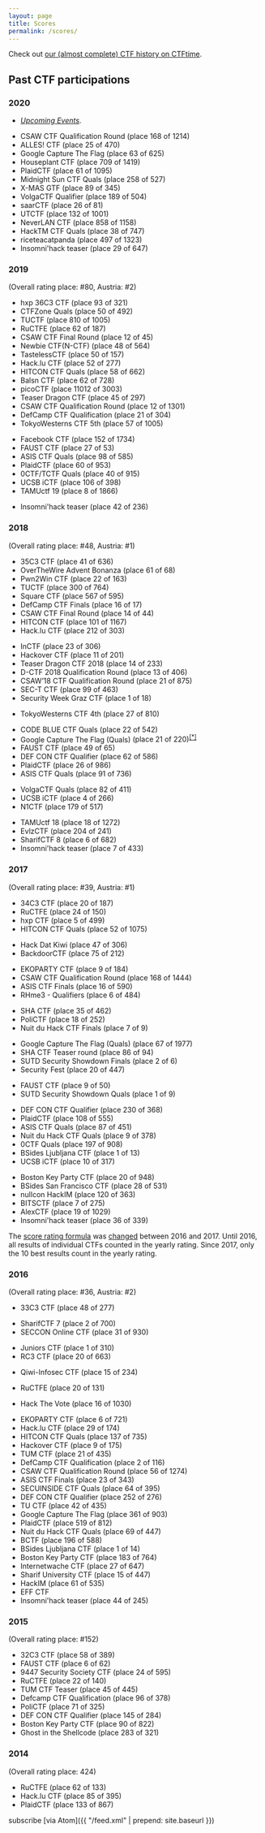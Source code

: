 ```yaml
---
layout: page
title: Scores
permalink: /scores/
---
```


Check out [our (almost complete) CTF history on CTFtime](https://ctftime.org/team/8323).


## Past CTF participations

<!-- generated using scripts/getPastCTFs.py  -->
  
### 2020
  * [*Upcoming Events*](https://ctftime.org/event/list/upcoming).
  <!-- place 267 (80.752 points) -->
  * CSAW CTF Qualification Round <span class="discreet">(place 168 of 1214)</span>
  * ALLES! CTF <span class="discreet">(place 25 of 470)</span>
  * Google Capture The Flag <span class="discreet">(place 63 of 625)</span>
  * Houseplant CTF <span class="discreet">(place 709 of 1419)</span>
  * PlaidCTF <span class="discreet">(place 61 of 1095)</span>
  * Midnight Sun CTF  Quals <span class="discreet">(place 258 of 527)</span>
  * X-MAS GTF <span class="discreet">(place 89 of 345)</span>
  * VolgaCTF  Qualifier <span class="discreet">(place 189 of 504)</span>
  * saarCTF <span class="discreet">(place 26 of 81)</span>
  * UTCTF <span class="discreet">(place 132 of 1001)</span>
  * NeverLAN CTF <span class="discreet">(place 858 of 1158)</span>
  * HackTM CTF Quals <span class="discreet">(place 38 of 747)</span>
  * riceteacatpanda <span class="discreet">(place 497 of 1323)</span>
  * Insomni'hack teaser <span class="discreet">(place 29 of 647)</span>

### 2019
(Overall rating place: #80, Austria: #2)
  <!-- place 80 (227.992 points) -->
  * hxp 36C3 CTF <span class="discreet">(place 93 of 321)</span>
  * CTFZone  Quals <span class="discreet">(place 50 of 492)</span>
  * TUCTF <span class="discreet">(place 810 of 1005)</span>
  * RuCTFE <span class="discreet">(place 62 of 187)</span>
  * CSAW CTF Final Round <span class="discreet">(place 12 of 45)</span>
  * Newbie CTF(N-CTF) <span class="discreet">(place 48 of 564)</span>
  * TastelessCTF <span class="discreet">(place 50 of 157)</span>
  * Hack.lu CTF <span class="discreet">(place 52 of 277)</span>
  * HITCON CTF  Quals <span class="discreet">(place 58 of 662)</span>
  * Balsn CTF <span class="discreet">(place 62 of 728)</span>
  * picoCTF <span class="discreet">(place 11012 of 3003)</span>
  * Teaser Dragon CTF <span class="discreet">(place 45 of 297)</span>
  * CSAW CTF Qualification Round <span class="discreet">(place 12 of 1301)</span>
  * DefCamp CTF Qualification <span class="discreet">(place 21 of 304)</span>
  * TokyoWesterns CTF 5th <span class="discreet">(place 57 of 1005)</span>
  <!-- place 118 (122.849 points) -->
  * Facebook CTF <span class="discreet">(place 152 of 1734)</span>
  * FAUST CTF <span class="discreet">(place 27 of 53)</span>
  * ASIS CTF Quals <span class="discreet">(place 98 of 585)</span>
  * PlaidCTF <span class="discreet">(place 60 of 953)</span>
  * 0CTF/TCTF  Quals <span class="discreet">(place 40 of 915)</span>
  * UCSB iCTF <span class="discreet">(place 106 of 398)</span>
  * TAMUctf 19 <span class="discreet">(place 8 of 1866)</span>
  <!-- place 395 (6.594 points) -->
  * Insomni'hack teaser <span class="discreet">(place 42 of 236)</span>

### 2018
(Overall rating place: #48, Austria: #1)
  <!-- place 68 (206.564 points) -->
  * 35C3 CTF <span class="discreet">(place 41 of 636)</span>
  * OverTheWire Advent Bonanza <span class="discreet">(place 61 of 68)</span>
  * Pwn2Win CTF <span class="discreet">(place 22 of 163)</span>
  * TUCTF <span class="discreet">(place 300 of 764)</span>
  * Square CTF <span class="discreet">(place 567 of 595)</span>
  * DefCamp CTF Finals <span class="discreet">(place 16 of 17)</span>
  * CSAW CTF Final Round <span class="discreet">(place 14 of 44)</span>
  * HITCON CTF <span class="discreet">(place 101 of 1167)</span>
  * Hack.lu CTF <span class="discreet">(place 212 of 303)</span>
  <!-- place 47 (192.298 points) -->
  * InCTF <span class="discreet">(place 23 of 306)</span>
  * Hackover CTF <span class="discreet">(place 11 of 201)</span>
  * Teaser Dragon CTF 2018 <span class="discreet">(place 14 of 233)</span>
  * D-CTF 2018 Qualification Round <span class="discreet">(place 13 of 406)</span>
  * CSAW’18 CTF Qualification Round <span class="discreet">(place 21 of 875)</span>
  * SEC-T CTF <span class="discreet">(place 99 of 463)</span>
  * Security Week Graz CTF <span class="discreet">(place 1 of 18)</span>
  <!-- place 53 (151.720 points) -->
  * TokyoWesterns CTF 4th <span class="discreet">(place 27 of 810)</span>
  <!-- place 66 (129.476 points) -->
  * CODE BLUE CTF  Quals <span class="discreet">(place 22 of 542)</span>
  * Google Capture The Flag  (Quals) <span class="discreet">(place 21 of 220)<sup><a href="https://twitter.com/stefanmore/status/1011087068745912325">[*]</a></sup></span>
  * FAUST CTF <span class="discreet">(place 49 of 65)</span>
  * DEF CON CTF Qualifier <span class="discreet">(place 62 of 586)</span>
  * PlaidCTF <span class="discreet">(place 26 of 986)</span>
  * ASIS CTF Quals <span class="discreet">(place 91 of 736)</span>
  <!-- place 71 (75.921 points) -->
  * VolgaCTF  Quals <span class="discreet">(place 82 of 411)</span>
  * UCSB iCTF <span class="discreet">(place 4 of 266)</span>
  * N1CTF <span class="discreet">(place 179 of 517)</span>
  <!-- place 33 (49.735 points) -->
  * TAMUctf 18 <span class="discreet">(place 18 of 1272)</span>
  * EvlzCTF <span class="discreet">(place 204 of 241)</span>
  * SharifCTF 8 <span class="discreet">(place 6 of 682)</span>
  * Insomni'hack teaser <span class="discreet">(place 7 of 433)</span>

### 2017 
(Overall rating place: #39, Austria: #1)
  <!-- place 39 (224.325 points) -->
  * 34C3 CTF <span class="discreet">(place 20 of 187)</span>
  * RuCTFE <span class="discreet">(place 24 of 150)</span>
  * hxp CTF <span class="discreet">(place 5 of 499)</span>
  * HITCON CTF  Quals <span class="discreet">(place 52 of 1075)</span>
  <!-- place 31 (213.530 points) -->
  * Hack Dat Kiwi <span class="discreet">(place 47 of 306)</span>
  * BackdoorCTF <span class="discreet">(place 75 of 212)</span>
  <!-- place 28 (199.550 points) -->
  * EKOPARTY CTF <span class="discreet">(place 9 of 184)</span>
  * CSAW CTF Qualification Round <span class="discreet">(place 168 of 1444)</span>
  * ASIS CTF Finals <span class="discreet">(place 16 of 590)</span>
  * RHme3 - Qualifiers <span class="discreet">(place 6 of 484)</span>
  <!-- place 39 (153.723 points) -->
  * SHA CTF <span class="discreet">(place 35 of 462)</span>
  * PoliCTF <span class="discreet">(place 18 of 252)</span>
  * Nuit du Hack CTF Finals <span class="discreet">(place 7 of 9)</span>
  <!-- place 36 (152.323 points) -->
  * Google Capture The Flag (Quals) <span class="discreet">(place 67 of 1977)</span>
  * SHA CTF Teaser round <span class="discreet">(place 86 of 94)</span>
  * SUTD Security Showdown Finals <span class="discreet">(place 2 of 6)</span>
  * Security Fest <span class="discreet">(place 20 of 447)</span>
  <!-- place 40 (135.219 points), (before FAUST voting completed) -->
  * FAUST CTF <span class="discreet">(place 9 of 50)</span>
  * SUTD Security Showdown Quals <span class="discreet">(place 1 of 9)</span>
  <!-- place 37 (135.219 points) -->
  * DEF CON CTF Qualifier <span class="discreet">(place 230 of 368)</span>
  * PlaidCTF <span class="discreet">(place 108 of 555)</span>
  * ASIS CTF Quals <span class="discreet">(place 87 of 451)</span>
  * Nuit du Hack CTF Quals <span class="discreet">(place 9 of 378)</span>
  * 0CTF  Quals <span class="discreet">(place 197 of 908)</span>
  * BSides Ljubljana CTF <span class="discreet">(place 1 of 13)</span>
  * UCSB iCTF <span class="discreet">(place 10 of 317)</span>
  <!-- place 17 (78.738 points) -->
  * Boston Key Party CTF <span class="discreet">(place 20 of 948)</span>
  * BSides San Francisco CTF <span class="discreet">(place 28 of 531)</span>
  * nullcon HackIM <span class="discreet">(place 120 of 363)</span>
  * BITSCTF <span class="discreet">(place 7 of 275)</span>
  * AlexCTF <span class="discreet">(place 19 of 1029)</span>
  * Insomni'hack teaser <span class="discreet">(place 36 of 339)</span>

The [score rating formula](https://ctftime.org/rating-formula/) was [changed](https://github.com/ctftime/ctftime.org/issues/40) between 2016 and 2017.
Until 2016, all results of individual CTFs counted in the yearly rating.
Since 2017, only the 10 best results count in the yearly rating.


### 2016 
(Overall rating place: #36, Austria: #2)
  <!-- place 36 (333.244 points) -->
  * 33C3 CTF <span class="discreet">(place 48 of 277)</span>
  <!-- place 38 (293.092 points) -->
  * SharifCTF 7 <span class="discreet">(place 2 of 700)</span>
  * SECCON Online CTF <span class="discreet">(place 31 of 930)</span>
  <!-- place 47 (246.418 points) -->
  * Juniors CTF <span class="discreet">(place 1 of 310)</span>
  * RC3 CTF <span class="discreet">(place 20 of 663)</span>
  <!-- place 49 (233.160 points) -->
  * Qiwi-Infosec CTF <span class="discreet">(place 15 of 234)</span>
  <!-- place 51 (224.200 points) -->
  * RuCTFE <span class="discreet">(place 20 of 131)</span>
  <!-- place 51 (209.993 points) -->
  * Hack The Vote <span class="discreet">(place 16 of 1030)</span>
  <!-- place 53 (198.005 points) -->
  * EKOPARTY CTF <span class="discreet">(place 6 of 721)</span>
  * Hack.lu CTF <span class="discreet">(place 29 of 174)</span>
  * HITCON CTF  Quals <span class="discreet">(place 137 of 735)</span>
  * Hackover CTF <span class="discreet">(place 9 of 175)</span>
  * TUM CTF <span class="discreet">(place 21 of 435)</span>
  * DefCamp CTF Qualification <span class="discreet">(place 2 of 116)</span>
  * CSAW CTF Qualification Round <span class="discreet">(place 56 of 1274)</span>
  * ASIS CTF Finals <span class="discreet">(place 23 of 343)</span>
  * SECUINSIDE CTF Quals <span class="discreet">(place 64 of 395)</span>
  * DEF CON CTF Qualifier <span class="discreet">(place 252 of 276)</span>
  * TU CTF <span class="discreet">(place 42 of 435)</span>
  * Google Capture The Flag <span class="discreet">(place 361 of 903)</span>
  * PlaidCTF <span class="discreet">(place 519 of 812)</span>
  * Nuit du Hack CTF Quals <span class="discreet">(place 69 of 447)</span>
  * BCTF <span class="discreet">(place 196 of 588)</span>
  * BSides Ljubljana CTF <span class="discreet">(place 1 of 14)</span>
  * Boston Key Party CTF <span class="discreet">(place 183 of 764)</span>
  * Internetwache CTF <span class="discreet">(place 27 of 647)</span>
  * Sharif University CTF <span class="discreet">(place 15 of 447)</span>
  * HackIM  <span class="discreet">(place 61 of 535)</span>
  * EFF CTF
  * Insomni'hack teaser <span class="discreet">(place 44 of 245)</span>

### 2015 
(Overall rating place: #152)
  <!-- place 152 (73.994 points) -->
  * 32C3 CTF <span class="discreet">(place 58 of 389)</span>
  * FAUST CTF <span class="discreet">(place 6 of 62)</span>
  * 9447 Security Society CTF <span class="discreet">(place 24 of 595)</span>
  * RuCTFE <span class="discreet">(place 22 of 140)</span>
  * TUM CTF Teaser <span class="discreet">(place 45 of 445)</span>
  * Defcamp CTF Qualification <span class="discreet">(place 96 of 378)</span>
  * PoliCTF <span class="discreet">(place 71 of 325)</span>
  * DEF CON CTF Qualifier <span class="discreet">(place 145 of 284)</span>
  * Boston Key Party CTF <span class="discreet">(place 90 of 822)</span>
  * Ghost in the Shellcode <span class="discreet">(place 283 of 321)</span>

### 2014 
(Overall rating place: 424)
  <!-- place 424 (22.027 points) -->
  * RuCTFE <span class="discreet">(place 62 of 133)</span>
  * Hack.lu CTF <span class="discreet">(place 85 of 395)</span>
  * PlaidCTF <span class="discreet">(place 133 of 867)</span>


subscribe [via Atom]({{ "/feed.xml" | prepend: site.baseurl }})
